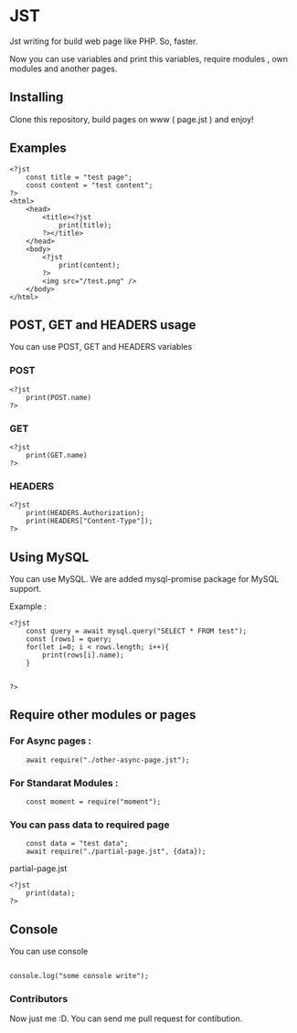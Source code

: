 # JST

Jst writing for build web page like PHP. So, faster.

Now you can use variables and print this variables, require modules , own modules and another pages.

## Installing

Clone this repository, build pages on www ( page.jst ) and enjoy!

## Examples

```
<?jst
    const title = "test page";
    const content = "test content";
?>
<html>
    <head>
        <title><?jst
            print(title);
        ?></title>
    </head>
    <body>
        <?jst
            print(content);
        ?>
        <img src="/test.png" />
    </body>
</html>
```

## POST, GET and HEADERS usage

You can use POST, GET and HEADERS variables

### POST

```
<?jst
    print(POST.name)
?>
```

### GET

```
<?jst
    print(GET.name)
?>
```

### HEADERS

```
<?jst
    print(HEADERS.Authorization);
    print(HEADERS["Content-Type"]);
?>
```

## Using MySQL

You can use MySQL.
We are added mysql-promise package for MySQL support.

Example :

```
<?jst
    const query = await mysql.query("SELECT * FROM test");
    const [rows] = query;
    for(let i=0; i < rows.length; i++){
        print(rows[i].name);
    }


?>
```

## Require other modules or pages

### For Async pages :

```
    await require("./other-async-page.jst");
```

### For Standarat Modules :

```
    const moment = require("moment");
```

### You can pass data to required page

```
    const data = "test data";
    await require("./partial-page.jst", {data});
```

partial-page.jst

```
<?jst
    print(data);
?>

```

## Console

You can use console

```

console.log("some console write");

```

### Contributors

Now just me :D. You can send me pull request for contibution.
